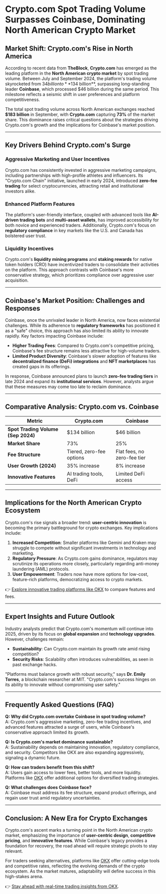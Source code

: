 # Crypto.com Spot Trading Volume Surpasses Coinbase, Dominating North American Crypto Market

## Market Shift: Crypto.com's Rise in North America  
According to recent data from **TheBlock**, **Crypto.com** has emerged as the leading platform in the **North American crypto market** by spot trading volume. Between July and September 2024, the platform's trading volume skyrocketed from $34 billion to **$134 billion**, surpassing long-standing leader **Coinbase**, which processed $46 billion during the same period. This milestone reflects a seismic shift in user preferences and platform competitiveness.  

The total spot trading volume across North American exchanges reached **$183 billion** in September, with **Crypto.com** capturing **73%** of the market share. This dominance raises critical questions about the strategies driving Crypto.com's growth and the implications for Coinbase's market position.  

---

## Key Drivers Behind Crypto.com's Surge  

### Aggressive Marketing and User Incentives  
Crypto.com has consistently invested in aggressive marketing campaigns, including partnerships with high-profile athletes and influencers. Its "Crypto.com Chain" initiative, launched in early 2024, introduced **zero-fee trading** for select cryptocurrencies, attracting retail and institutional investors alike.  

### Enhanced Platform Features  
The platform's user-friendly interface, coupled with advanced tools like **AI-driven trading bots** and **multi-asset wallets**, has improved accessibility for both novice and experienced traders. Additionally, Crypto.com's focus on **regulatory compliance** in key markets like the U.S. and Canada has bolstered user trust.  

### Liquidity Incentives  
Crypto.com's **liquidity mining programs** and **staking rewards** for native token holders (CRO) have incentivized traders to consolidate their activities on the platform. This approach contrasts with Coinbase's more conservative strategy, which prioritizes compliance over aggressive user acquisition.  

---

## Coinbase's Market Position: Challenges and Responses  
Coinbase, once the unrivaled leader in North America, now faces existential challenges. While its adherence to **regulatory frameworks** has positioned it as a "safe" choice, this approach has also limited its ability to innovate rapidly. Key factors impacting Coinbase include:  

- **Higher Trading Fees**: Compared to Crypto.com's competitive pricing, Coinbase's fee structure remains less attractive for high-volume traders.  
- **Limited Product Diversity**: Coinbase's slower adoption of features like **decentralized finance (DeFi) integrations** and **NFT marketplaces** has created gaps in its offerings.  

In response, Coinbase announced plans to launch **zero-fee trading tiers** in late 2024 and expand its **institutional services**. However, analysts argue that these measures may come too late to reclaim dominance.  

---

## Comparative Analysis: Crypto.com vs. Coinbase  

| Metric                | Crypto.com       | Coinbase         |  
|-----------------------|------------------|------------------|  
| **Spot Trading Volume (Sep 2024)** | $134 billion     | $46 billion      |  
| **Market Share**       | 73%             | 25%             |  
| **Fee Structure**      | Tiered, zero-fee options | Flat fees, no zero-fee tier |  
| **User Growth (2024)** | 35% increase    | 8% increase     |  
| **Innovative Features**| AI trading tools, DeFi | Limited DeFi access |  

---

## Implications for the North American Crypto Ecosystem  
Crypto.com's rise signals a broader trend: **user-centric innovation** is becoming the primary battleground for crypto exchanges. Key implications include:  

1. **Increased Competition**: Smaller platforms like Gemini and Kraken may struggle to compete without significant investments in technology and marketing.  
2. **Regulatory Pressure**: As Crypto.com gains dominance, regulators may scrutinize its operations more closely, particularly regarding anti-money laundering (AML) protocols.  
3. **User Empowerment**: Traders now have more options for low-cost, feature-rich platforms, democratizing access to crypto markets.  

👉 [Explore innovative trading platforms like OKX](https://bit.ly/okx-bonus) to compare features and fees.  

---

## Expert Insights and Future Outlook  
Industry analysts predict that Crypto.com's momentum will continue into 2025, driven by its focus on **global expansion** and **technology upgrades**. However, challenges remain:  

- **Sustainability**: Can Crypto.com maintain its growth rate amid rising competition?  
- **Security Risks**: Scalability often introduces vulnerabilities, as seen in past exchange hacks.  

"Platforms must balance growth with robust security," says **Dr. Emily Torres**, a blockchain researcher at MIT. "Crypto.com's success hinges on its ability to innovate without compromising user safety."  

---

## Frequently Asked Questions (FAQ)  

**Q: Why did Crypto.com overtake Coinbase in spot trading volume?**  
A: Crypto.com's aggressive marketing, zero-fee trading incentives, and advanced features attracted a surge of users, while Coinbase's conservative approach limited its growth.  

**Q: Is Crypto.com's market dominance sustainable?**  
A: Sustainability depends on maintaining innovation, regulatory compliance, and security. Competitors like OKX are also expanding aggressively, signaling a dynamic future.  

**Q: How can traders benefit from this shift?**  
A: Users gain access to lower fees, better tools, and more liquidity. Platforms like [OKX](https://bit.ly/okx-bonus) offer additional options for diversified trading strategies.  

**Q: What challenges does Coinbase face?**  
A: Coinbase must address its fee structure, expand product offerings, and regain user trust amid regulatory uncertainties.  

---

## Conclusion: A New Era for Crypto Exchanges  
Crypto.com's ascent marks a turning point in the North American crypto market, emphasizing the importance of **user-centric design**, **competitive pricing**, and **innovative features**. While Coinbase's legacy provides a foundation for recovery, the road ahead will require strategic pivots to stay relevant.  

For traders seeking alternatives, platforms like [OKX](https://bit.ly/okx-bonus) offer cutting-edge tools and competitive rates, reflecting the evolving demands of the crypto ecosystem. As the market matures, adaptability will define success in this high-stakes arena.  

👉 [Stay ahead with real-time trading insights from OKX](https://bit.ly/okx-bonus).